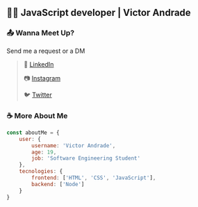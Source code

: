 ## 👨‍💻 JavaScript developer | Victor Andrade

### 📤 Wanna Meet Up?

Send me a request or a DM

> 💼 [LinkedIn](https://linkedin.com/in/victoandrad)
> >
> 📷 [Instagram](https://instagram.com/victoandrad)
> >
> 🐦 [Twitter](https://twitter.com/victoandrad_)

### ☕ More About Me

```javascript
const aboutMe = {
    user: {
        username: 'Victor Andrade',
        age: 19,
        job: 'Software Engineering Student'
    },
    tecnologies: {
        frontend: ['HTML', 'CSS', 'JavaScript'],
        backend: ['Node']
    }
}
```
